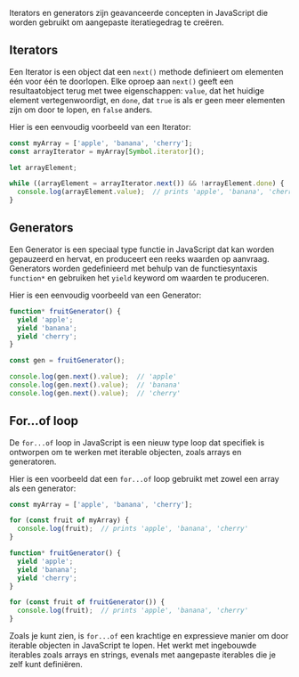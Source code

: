 Iterators en generators zijn geavanceerde concepten in JavaScript die worden gebruikt om aangepaste iteratiegedrag te creëren.

## Iterators

Een Iterator is een object dat een `next()` methode definieert om elementen één voor één te doorlopen. Elke oproep aan `next()` geeft een resultaatobject terug met twee eigenschappen: `value`, dat het huidige element vertegenwoordigt, en `done`, dat `true` is als er geen meer elementen zijn om door te lopen, en `false` anders.

Hier is een eenvoudig voorbeeld van een Iterator:

```javascript
const myArray = ['apple', 'banana', 'cherry'];
const arrayIterator = myArray[Symbol.iterator]();

let arrayElement;

while ((arrayElement = arrayIterator.next()) && !arrayElement.done) {
  console.log(arrayElement.value);  // prints 'apple', 'banana', 'cherry'
}
```

## Generators

Een Generator is een speciaal type functie in JavaScript dat kan worden gepauzeerd en hervat, en produceert een reeks waarden op aanvraag. Generators worden gedefinieerd met behulp van de functiesyntaxis `function*` en gebruiken het `yield` keyword om waarden te produceren.

Hier is een eenvoudig voorbeeld van een Generator:

```javascript
function* fruitGenerator() {
  yield 'apple';
  yield 'banana';
  yield 'cherry';
}

const gen = fruitGenerator();

console.log(gen.next().value);  // 'apple'
console.log(gen.next().value);  // 'banana'
console.log(gen.next().value);  // 'cherry'
```

## For...of loop

De `for...of` loop in JavaScript is een nieuw type loop dat specifiek is ontworpen om te werken met iterable objecten, zoals arrays en generatoren.

Hier is een voorbeeld dat een `for...of` loop gebruikt met zowel een array als een generator:

```javascript
const myArray = ['apple', 'banana', 'cherry'];

for (const fruit of myArray) {
  console.log(fruit);  // prints 'apple', 'banana', 'cherry'
}

function* fruitGenerator() {
  yield 'apple';
  yield 'banana';
  yield 'cherry';
}

for (const fruit of fruitGenerator()) {
  console.log(fruit);  // prints 'apple', 'banana', 'cherry'
}
```

Zoals je kunt zien, is `for...of` een krachtige en expressieve manier om door iterable objecten in JavaScript te lopen. Het werkt met ingebouwde iterables zoals arrays en strings, evenals met aangepaste iterables die je zelf kunt definiëren.